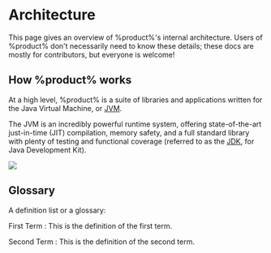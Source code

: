 # Architecture

This page gives an overview of %product%'s internal architecture. Users of %product% don't necessarily need to know
these details; these docs are mostly for contributors, but everyone is welcome!

## How %product% works

At a high level, %product% is a suite of libraries and applications written for the Java Virtual Machine, or
[JVM](https://docs.oracle.com/en/java/javase/21/vm/java-virtual-machine-technology-overview.html).

The JVM is an incredibly powerful runtime system, offering state-of-the-art just-in-time (JIT) compilation, memory
safety, and a full standard library with plenty of testing and functional coverage (referred to as the
[JDK](https://en.wikipedia.org/wiki/Java_Development_Kit), for Java Development Kit).

<img src="arch-v1.svg" />

## Glossary

A definition list or a glossary:

First Term
: This is the definition of the first term.

Second Term
: This is the definition of the second term.
